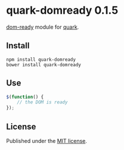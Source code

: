 quark-domready 0.1.5
====================

[dom-ready](https://github.com/noordawod/dom-ready) module for [quark](https://github.com/pyrsmk/quark).

Install
-------

```shell
npm install quark-domready
bower install quark-domready
```

Use
---

```js
$(function() {
	// the DOM is ready
});
```

License
-------

Published under the [MIT license](http://dreamysource.mit-license.org).
